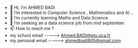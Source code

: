- 👋 Hi, I’m AHMED BADI
- 👀 I’m interested in Computer Science , Mathematics and AI ..
- 🌱 I’m currently learning Maths and Data Science 
- 💞️ I’m seeking an a data science job from mid september. 
- 📫 How to reach me ?
-  my school email          ----->   Ahmed.BADI@etu.uca.fr
-  my personal email        ----->   ahmedbadi905@gmail.com

